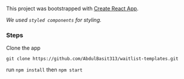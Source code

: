 This project was bootstrapped with [Create React App](https://github.com/facebook/create-react-app).

_We used `styled components` for styling._

### Steps

Clone the app

```
git clone https://github.com/AbdulBasit313/waitlist-templates.git
```

run `npm install` then `npm start`
